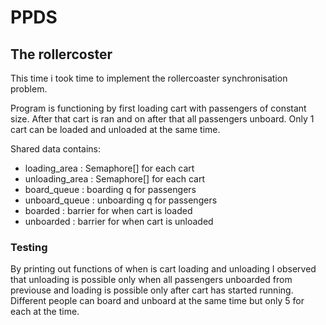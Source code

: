 # PPDS

## The rollercoster

This time i took time to implement the rollercoaster synchronisation problem.

Program is functioning by first loading cart with passengers of constant size.
After that cart is ran and on after that all passengers unboard. 
Only 1 cart can be loaded and unloaded at the same time.

Shared data contains:
 - loading_area : Semaphore[] for each cart
 - unloading_area : Semaphore[] for each cart
 - board_queue : boarding q for passengers
 - unboard_queue : unboarding q for passengers
 - boarded : barrier for when cart is loaded
 - unboarded : barrier for when cart is unloaded

### Testing

By printing out functions of when is cart loading and unloading I observed that unloading is possible only when all passengers
unboarded from previouse and loading is possible only after cart has started running.
Different people can board and unboard at the same time but only 5 for each at the time.

